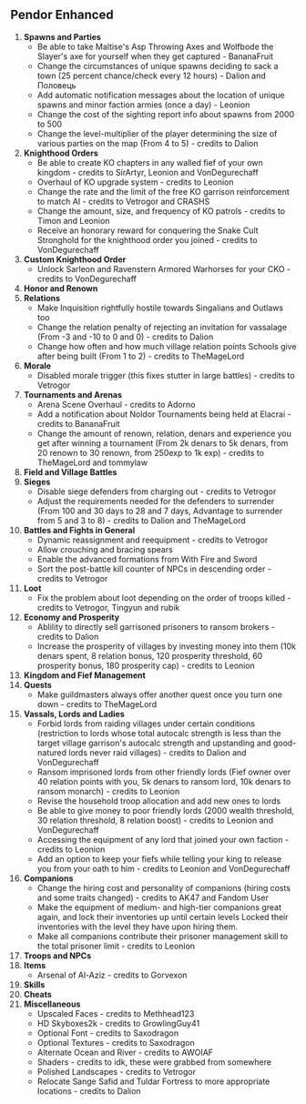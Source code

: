 ## Pendor Enhanced

1. **Spawns and Parties**
    - Be able to take Maltise's Asp Throwing Axes and Wolfbode the Slayer's axe for yourself when they get captured - BananaFruit
    - Change the circumstances of unique spawns deciding to sack a town (25 percent chance/check every 12 hours) - Dalion and Половець
    - Add automatic notification messages about the location of unique spawns and minor faction armies (once a day) - Leonion
    - Change the cost of the sighting report info about spawns from 2000 to 500
    - Change the level-multiplier of the player determining the size of various parties on the map (From 4 to 5) - credits to Dalion 
2. **Knighthood Orders**
    - Be able to create KO chapters in any walled fief of your own kingdom - credits to SirArtyr, Leonion and VonDegurechaff 
    - Overhaul of KO upgrade system - credits to Leonion
    - Change the rate and the limit of the free KO garrison reinforcement to match AI - credits to Vetrogor and CRASHS
    - Change the amount, size, and frequency of KO patrols - credits to Timon and Leonion 
    - Receive an honorary reward for conquering the Snake Cult Stronghold for the knighthood order you joined - credits to VonDegurechaff
3. **Custom Knighthood Order**
    - Unlock Sarleon and Ravenstern Armored Warhorses for your CKO - credits to VonDegurechaff 
4. **Honor and Renown**
5. **Relations**
    - Make Inquisition rightfully hostile towards Singalians and Outlaws too
    - Change the relation penalty of rejecting an invitation for vassalage (From -3 and -10 to 0 and 0) - credits to Dalion 
    - Change how often and how much village relation points Schools give after being built (From 1 to 2) - credits to TheMageLord 
6. **Morale**
    - Disabled morale trigger (this fixes stutter in large battles) - credits to Vetrogor
7. **Tournaments and Arenas**
    - Arena Scene Overhaul - credits to Adorno
    - Add a notification about Noldor Tournaments being held at Elacrai - credits to BananaFruit
    - Change the amount of renown, relation, denars and experience you get after winning a tournament (From 2k denars to 5k denars, from 20 renown to 30 renown, from 250exp to 1k exp) - credits to TheMageLord and tommylaw 
8. **Field and Village Battles**
9. **Sieges**
    - Disable siege defenders from charging out - credits to Vetrogor
    - Adjust the requirements needed for the defenders to surrender (From 100 and 30 days to 28 and 7 days, Advantage to surrender from 5 and 3 to 8) - credits to Dalion and TheMageLord
10. **Battles and Fights in General**
    - Dynamic reassignment and reequipment - credits to Vetrogor
    - Allow crouching and bracing spears
    - Enable the advanced formations from With Fire and Sword
    - Sort the post-battle kill counter of NPCs in descending order - credits to Vetrogor 
11. **Loot**
    - Fix the problem about loot depending on the order of troops killed - credits to Vetrogor, Tingyun and rubik 
12. **Economy and Prosperity**
    - Ablility to directly sell garrisoned prisoners to ransom brokers - credits to Dalion 
    - Increase the prosperity of villages by investing money into them (10k denars spent, 8 relation bonus, 120 prosperity threshold, 60 prosperity bonus, 180 prosperity cap) - credits to Leonion
13. **Kingdom and Fief Management**
14. **Quests**
    - Make guildmasters always offer another quest once you turn one down - credits to TheMageLord
15. **Vassals, Lords and Ladies**
    - Forbid lords from raiding villages under certain conditions (restriction to lords whose total autocalc strength is less than the target village garrison's autocalc strength and upstanding and good-natured lords never raid villages) - credits to Dalion and VonDegurechaff
    - Ransom imprisoned lords from other friendly lords (Fief owner over 40 relation points with you, 5k denars to ransom lord, 10k denars to ransom monarch) - credits to Leonion
    - Revise the household troop allocation and add new ones to lords
    - Be able to give money to poor friendly lords (2000 wealth threshold, 30 relation threshold, 8 relation boost) - credits to Leonion and VonDegurechaff
    - Accessing the equipment of any lord that joined your own faction - credits to Leonion
    - Add an option to keep your fiefs while telling your king to release you from your oath to him - credits to Leonion and VonDegurechaff 
16. **Companions**
    - Change the hiring cost and personality of companions (hiring costs and some traits changed) - credits to AK47 and Fandom User
    - Make the equipment of medium- and high-tier companions great again, and lock their inventories up until certain levels Locked their inventories with the level they have upon hiring them.
    - Make all companions contribute their prisoner management skill to the total prisoner limit - credits to Leonion 
17. **Troops and NPCs**
18. **Items**
    - Arsenal of Al-Aziz - credits to Gorvexon
19. **Skills**
20. **Cheats**
21. **Miscellaneous**
    - Upscaled Faces - credits to Methhead123
    - HD Skyboxes2k - credits to GrowlingGuy41
    - Optional Font - credits to Saxodragon
    - Optional Textures - credits to Saxodragon
    - Alternate Ocean and River - credits to AWOIAF
    - Shaders - credits to idk, these were grabbed from somewhere
    - Polished Landscapes - credits to Vetrogor
    - Relocate Sange Safid and Tuldar Fortress to more appropriate locations - credits to Dalion



